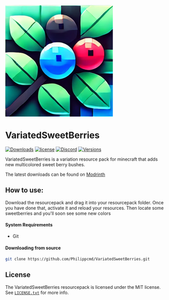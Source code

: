 ![](https://raw.githubusercontent.com/Philippcmd/VariatedSweetBerries/refs/heads/main/pack.png "Banner")
# VariatedSweetBerries

[![Downloads](https://img.shields.io/modrinth/dt/oC4mcis1)](https://modrinth.com/resourcepack/variated-sweet-berries/versions)
[![license](https://img.shields.io/github/license/PhilippCMD/VariatedSweetBerries)](https://raw.githubusercontent.com/Philippcmd/VariatedSweetBerries/refs/heads/main/LICENSE.txt)
[![Discord](https://img.shields.io/discord/1221168987585642586?style=flat&logo=discord&label=discord)](https://discord.com/invite/rxgC2BZT64)
[![Versions](https://img.shields.io/modrinth/game-versions/oC4mcis1)](https://modrinth.com/resourcepack/variated-sweet-berries/versions)

VariatedSweetBerries is a variation resource pack for minecraft that adds new multicolored sweet berry bushes.

The latest downloads can be found on [Modrinth](https://modrinth.com/resourcepack/variated-sweet-berries/versions) 

## How to use:

Download the resourcepack and drag it into your resourcepack folder. Once you have done that, activate it and reload your resources. Then locate some sweetberries and you'll soon see some new colors

#### System Requirements
* Git

#### Downloading from source
```sh
git clone https://github.com/Philippcmd/VariatedSweetBerries.git
```

## License
The VariatedSweetBerries resourcepack is licensed under the MIT license. See [`LICENSE.txt`](https://github.com/Philippcmd/VariatedSweetBerries/blob/master/LICENSE.txt) for more info.

